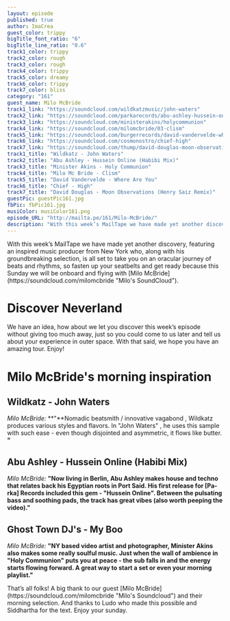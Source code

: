 ```yaml
---
layout: episode
published: true
author: ImaCrea
guest_color: trippy
bigTitle_font_ratio: "6"
bigTitle_line_ratio: "0.6"
track1_color: trippy
track2_color: rough
track3_color: rough
track4_color: trippy
track5_color: dreamy
track6_color: trippy
track7_color: bliss
category: "161"
guest_name: Milo McBride
track1_link: "https://soundcloud.com/wildkatzmusic/john-waters"
track2_link: "https://soundcloud.com/parkarecords/abu-ashley-hussein-online"
track3_link: "https://soundcloud.com/ministerakins/holycommunion"
track4_link: "https://soundcloud.com/milomcbride/03-clism"
track5_link: "https://soundcloud.com/burgerrecords/david-vandervelde-where-are-you"
track6_link: "https://soundcloud.com/cosmonostro/chief-high"
track7_link: "https://soundcloud.com/thump/david-douglas-moon-observations-henry-saiz-remix"
track1_title: "Wildkatz - John Waters"
track2_title: "Abu Ashley - Hussein Online (Habibi Mix)"
track3_title: "Minister Akins - Holy Communion"
track4_title: "Milo Mc Bride - Clism"
track5_title: "David Vandervelde - Where Are You"
track6_title: "Chief - High"
track7_title: "David Douglas - Moon Observations (Henry Saiz Remix)"
guestPic: guestPic161.jpg
fbPic: fbPic161.jpg
musiColor: musiColor161.png
episode_URL: "http://mailta.pe/161/Milo-McBride/"
description: "With this week’s MailTape we have made yet another discovery, featuring an inspired music producer from New York who, along with his groundbreaking selection, is all set to take you on an oracular journey of beats and rhythms, so fasten up your seatbelts and get ready because this Sunday we will be onboard and flying with Milo McBride."
---
```


<p id="introduction">With this week’s MailTape we have made yet another discovery, featuring an inspired music producer from New York who, along with his groundbreaking selection, is all set to take you on an oracular journey of beats and rhythms, so fasten up your seatbelts and get ready because this Sunday we will be onboard and flying with [Milo McBride](https://soundcloud.com/milomcbride "Milo's SoundCloud").   </p>

# Discover Neverland

We have an idea, how about we let you discover this week’s episode without giving too much away, just so you could come to us later and tell us about your experience in outer space. With that said, we hope you have an amazing tour. Enjoy!

# Milo McBride's morning inspiration
 
## Wildkatz - John Waters 
_Milo McBride:_ **"**Nomadic beatsmith / innovative vagabond , Wildkatz produces various styles and flavors. In "John Waters" , he uses this sample with such ease - even though disjointed and asymmetric, it flows like butter. **"**
 
## Abu Ashley - Hussein Online (Habibi Mix)
_Milo McBride:_ **"**Now living in Berlin, Abu Ashley makes house and techno that relates back his Egyptian roots in Port Said. His first release for [Pa-rka] Records included this gem - "Hussein Online". Between the pulsating bass and soothing pads, the track has great vibes (also worth peeping the video).**"**
 
## Ghost Town DJ's - My Boo
_Milo McBride:_ **"**NY based video artist and photographer, Minister Akins also makes some really soulful music. Just when the wall of ambience in "Holy Communion" puts you at peace - the sub falls in and the energy starts flowing forward. A great way to start a set or even your morning playlist.**"** 
 
<p id="outroduction">
That’s all folks! A big thank to our guest [Milo McBride](https://soundcloud.com/milomcbride "Milo's Soundcloud") and their morning selection. And thanks to Ludo who made this possible and Siddhartha for the text.
Enjoy your sunday.
</p>